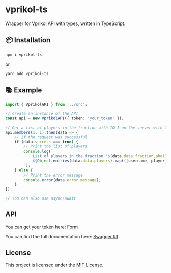 # vprikol-ts

Wrapper for Vprikol API with types, written in TypeScript.

## 📦 Installation

```bash
npm i vprikol-ts
```

or

```bash
yarn add vprikol-ts
```

## 📚 Example

```typescript
import { VprikolAPI } from '../src';

// Create an instance of the API
const api = new VprikolAPI({ token: 'your_token' });

// Get a list of players in the fraction with ID 1 on the server with ID 1
api.members(1, 1).then(data => {
    // If the request was successful
    if (data.success === true) {
        // Print the list of players
        console.log(`
            List of players in the fraction '${data.data.fractionLabel}' on the server '${data.data.server}':
            ${Object.entries(data.data.players).map(([username, player]) => `${username} - ${player.rankLabel}`).join('\n')}
        `);
    } else {
        // Print the error message
        console.error(data.error.message);
    }
});

// You can also use async/await
```

## API

You can get your token here: [Form](https://vprikol.dev/api/get_token)

You can find the full documentation here: [Swagger UI](https://api.vprikol.dev/docs)

## License

This project is licensed under the [MIT License](LICENSE.md).